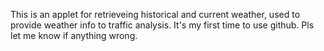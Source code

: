 This is an applet for retrieveing historical and current weather, used to provide weather info to traffic analysis.
It's my first time to use github. Pls let me know if anything wrong.
